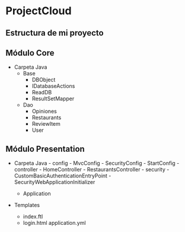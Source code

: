 # ProjectCloud

## Estructura de mi proyecto

## Módulo Core
   - Carpeta Java
		- Base
			- DBObject
			- IDatabaseActions
			- ReadDB
			- ResultSetMapper
		- Dao
			- Opiniones
			- Restaurants
			- ReviewItem
			- User
		
## Módulo Presentation
  - Carpeta Java
                - config
			- MvcConfig
			- SecurityConfig
			- StartConfig
	        - controller
			- HomeController
			- RestaurantsController
	        - security
			- CustomBasicAuthenticationEntryPoint
			- SecurityWebApplicationInitializer
	- Application
		
   - Templates
		- index.ftl
		- login.html
  application.yml


